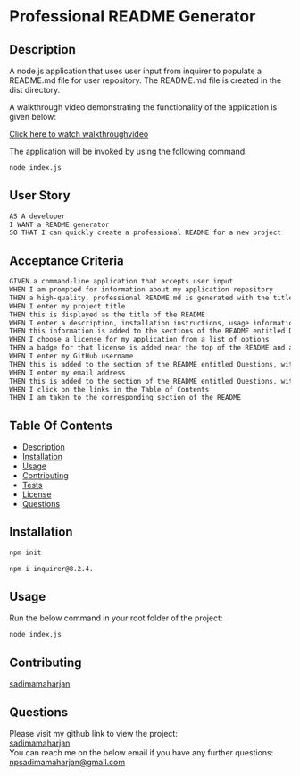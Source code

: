 # Professional README Generator

## Description

A node.js application that uses user input from inquirer to populate a README.md file for user repository. The README.md file is created in the dist directory.

A walkthrough video demonstrating the functionality of the application is given below:

[Click here to watch walkthroughvideo](./src/walkthroughvideo-readme_generator.webm)

The application will be invoked by using the following command:

```bash
node index.js
```

## User Story

```md
AS A developer
I WANT a README generator
SO THAT I can quickly create a professional README for a new project
```

## Acceptance Criteria

```md
GIVEN a command-line application that accepts user input
WHEN I am prompted for information about my application repository
THEN a high-quality, professional README.md is generated with the title of my project and sections entitled Description, Table of Contents, Installation, Usage, License, Contributing, Tests, and Questions
WHEN I enter my project title
THEN this is displayed as the title of the README
WHEN I enter a description, installation instructions, usage information, contribution guidelines, and test instructions
THEN this information is added to the sections of the README entitled Description, Installation, Usage, Contributing, and Tests
WHEN I choose a license for my application from a list of options
THEN a badge for that license is added near the top of the README and a notice is added to the section of the README entitled License that explains which license the application is covered under
WHEN I enter my GitHub username
THEN this is added to the section of the README entitled Questions, with a link to my GitHub profile
WHEN I enter my email address
THEN this is added to the section of the README entitled Questions, with instructions on how to reach me with additional questions
WHEN I click on the links in the Table of Contents
THEN I am taken to the corresponding section of the README
```

## Table Of Contents

- [Description](#description)
- [Installation](#installation)
- [Usage](#usage)
- [Contributing](#contributing)
- [Tests](#tests)
- [License](#license)
- [Questions](#questions)

## Installation

```bash
npm init
```

```bash
npm i inquirer@8.2.4.
```

## Usage

Run the below command in your root folder of the project:

```bash
node index.js
```

## Contributing

[sadimamaharjan](https://github.com/sadimamaharjan)

## Questions

Please visit my github link to view the project:
<br />
[sadimamaharjan](https://github.com/sadimamaharjan)
<br />
You can reach me on the below email if you have any further questions:
<br />
npsadimamaharjan@gmail.com

